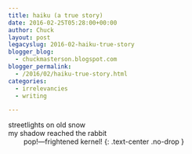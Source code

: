 ```yaml
---
title: haiku (a true story)
date: 2016-02-25T05:28:00+00:00
author: Chuck
layout: post
legacyslug: 2016-02-haiku-true-story
blogger_blog:
  - chuckmasterson.blogspot.com
blogger_permalink:
  - /2016/02/haiku-true-story.html
categories:
  - irrelevancies
  - writing

---
```


streetlights on old snow &nbsp; &nbsp; &nbsp; &nbsp;&nbsp;  
my shadow reached the rabbit  
&nbsp; &nbsp; &nbsp; &nbsp;&nbsp;pop!—frightened kernel!
{: .text-center .no-drop }
